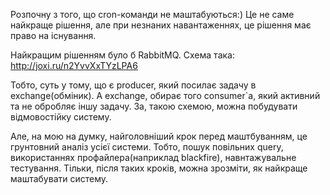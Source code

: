 Розпочну з того, що cron-команди не маштабуються:)
Це не саме найкраще рішення, але при незнаних навантаженнях, це рішення має право на існування.

Найкращим рішенням було б RabbitMQ. Схема така: http://joxi.ru/n2YvvXxTYzLPA6

Тобто, суть у тому, що є producer, який посилає задачу в exchange(обміник). 
А exchange, обирає того consumer`а, який активний та не обробляє іншу задачу.
За, такою схемою, можна побудувати відмовостійку систему.

Але, на мою на думку, найголовніший крок перед маштбуванням, це грунтовний аналіз усієї системи.
Тобто, пошук повільних query, використаннях профайлера(наприклад blackfire), навнтажувальне тестування.
Тільки, після таких кроків, можна зрозміти, як найкраще маштабувати систему.

